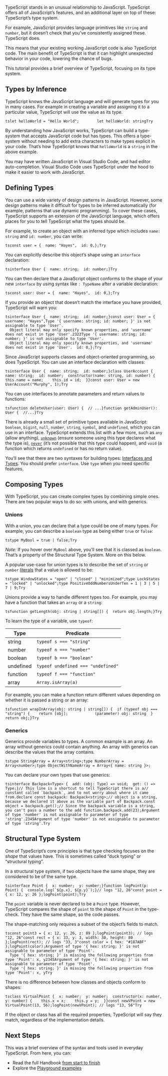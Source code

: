 TypeScript stands in an unusual relationship to JavaScript. TypeScript offers all of JavaScript’s features, and an additional layer on top of these: TypeScript’s type system.

For example, JavaScript provides language primitives like `string` and `number`, but it doesn’t check that you’ve consistently assigned these. TypeScript does.

This means that your existing working JavaScript code is also TypeScript code. The main benefit of TypeScript is that it can highlight unexpected behavior in your code, lowering the chance of bugs.

This tutorial provides a brief overview of TypeScript, focusing on its type system.

## [](https://www.typescriptlang.org/docs/handbook/typescript-in-5-minutes.html#types-by-inference)Types by Inference

TypeScript knows the JavaScript language and will generate types for you in many cases. For example in creating a variable and assigning it to a particular value, TypeScript will use the value as its type.

```
tslet helloWorld = "Hello World";        let helloWorld: stringTry
```

By understanding how JavaScript works, TypeScript can build a type-system that accepts JavaScript code but has types. This offers a type-system without needing to add extra characters to make types explicit in your code. That’s how TypeScript knows that `helloWorld` is a `string` in the above example.

You may have written JavaScript in Visual Studio Code, and had editor auto-completion. Visual Studio Code uses TypeScript under the hood to make it easier to work with JavaScript.

## [](https://www.typescriptlang.org/docs/handbook/typescript-in-5-minutes.html#defining-types)Defining Types

You can use a wide variety of design patterns in JavaScript. However, some design patterns make it difficult for types to be inferred automatically (for example, patterns that use dynamic programming). To cover these cases, TypeScript supports an extension of the JavaScript language, which offers places for you to tell TypeScript what the types should be.

For example, to create an object with an inferred type which includes `name: string` and `id: number`, you can write:

```
tsconst user = {  name: "Hayes",  id: 0,};Try
```

You can explicitly describe this object’s shape using an `interface` declaration:

```
tsinterface User {  name: string;  id: number;}Try
```

You can then declare that a JavaScript object conforms to the shape of your new `interface` by using syntax like `: TypeName` after a variable declaration:

```
tsconst user: User = {  name: "Hayes",  id: 0,};Try
```

If you provide an object that doesn’t match the interface you have provided, TypeScript will warn you:

```
tsinterface User {  name: string;  id: number;}const user: User = {  username: "Hayes",Type '{ username: string; id: number; }' is not assignable to type 'User'.
  Object literal may only specify known properties, and 'username' does not exist in type 'User'.2322Type '{ username: string; id: number; }' is not assignable to type 'User'.
  Object literal may only specify known properties, and 'username' does not exist in type 'User'.  id: 0,};Try
```

Since JavaScript supports classes and object-oriented programming, so does TypeScript. You can use an interface declaration with classes:

```
tsinterface User {  name: string;  id: number;}class UserAccount {  name: string;  id: number;  constructor(name: string, id: number) {    this.name = name;    this.id = id;  }}const user: User = new UserAccount("Murphy", 1);Try
```

You can use interfaces to annotate parameters and return values to functions:

```
tsfunction deleteUser(user: User) {  // ...}function getAdminUser(): User {  //...}Try
```

There is already a small set of primitive types available in JavaScript: `boolean`, `bigint`, `null`, `number`, `string`, `symbol`, and `undefined`, which you can use in an interface. TypeScript extends this list with a few more, such as `any` (allow anything), [`unknown`](https://www.typescriptlang.org/play#example/unknown-and-never) (ensure someone using this type declares what the type is), [`never`](https://www.typescriptlang.org/play#example/unknown-and-never) (it’s not possible that this type could happen), and `void` (a function which returns `undefined` or has no return value).

You’ll see that there are two syntaxes for building types: [Interfaces and Types](https://www.typescriptlang.org/play/?e=83#example/types-vs-interfaces). You should prefer `interface`. Use `type` when you need specific features.

## [](https://www.typescriptlang.org/docs/handbook/typescript-in-5-minutes.html#composing-types)Composing Types

With TypeScript, you can create complex types by combining simple ones. There are two popular ways to do so: with unions, and with generics.

### [](https://www.typescriptlang.org/docs/handbook/typescript-in-5-minutes.html#unions)Unions

With a union, you can declare that a type could be one of many types. For example, you can describe a `boolean` type as being either `true` or `false`:

```
tstype MyBool = true | false;Try
```

_Note:_ If you hover over `MyBool` above, you’ll see that it is classed as `boolean`. That’s a property of the Structural Type System. More on this below.

A popular use-case for union types is to describe the set of `string` or `number` [literals](https://www.typescriptlang.org/docs/handbook/2/everyday-types.html#literal-types) that a value is allowed to be:

```
tstype WindowStates = "open" | "closed" | "minimized";type LockStates = "locked" | "unlocked";type PositiveOddNumbersUnderTen = 1 | 3 | 5 | 7 | 9;Try
```

Unions provide a way to handle different types too. For example, you may have a function that takes an `array` or a `string`:

```
tsfunction getLength(obj: string | string[]) {  return obj.length;}Try
```

To learn the type of a variable, use `typeof`:

| Type | Predicate |
| --- | --- |
| string | `typeof s === "string"` |
| number | `typeof n === "number"` |
| boolean | `typeof b === "boolean"` |
| undefined | `typeof undefined === "undefined"` |
| function | `typeof f === "function"` |
| array | `Array.isArray(a)` |

For example, you can make a function return different values depending on whether it is passed a string or an array:

```
tsfunction wrapInArray(obj: string | string[]) {  if (typeof obj === "string") {    return [obj];            (parameter) obj: string  }  return obj;}Try
```

### [](https://www.typescriptlang.org/docs/handbook/typescript-in-5-minutes.html#generics)Generics

Generics provide variables to types. A common example is an array. An array without generics could contain anything. An array with generics can describe the values that the array contains.

```
tstype StringArray = Array<string>;type NumberArray = Array<number>;type ObjectWithNameArray = Array<{ name: string }>;
```

You can declare your own types that use generics:

```
tsinterface Backpack<Type> {  add: (obj: Type) => void;  get: () => Type;}// This line is a shortcut to tell TypeScript there is a// constant called `backpack`, and to not worry about where it came from.declare const backpack: Backpack<string>;// object is a string, because we declared it above as the variable part of Backpack.const object = backpack.get();// Since the backpack variable is a string, you can't pass a number to the add function.backpack.add(23);Argument of type 'number' is not assignable to parameter of type 'string'.2345Argument of type 'number' is not assignable to parameter of type 'string'.Try
```

## [](https://www.typescriptlang.org/docs/handbook/typescript-in-5-minutes.html#structural-type-system)Structural Type System

One of TypeScript’s core principles is that type checking focuses on the _shape_ that values have. This is sometimes called “duck typing” or “structural typing”.

In a structural type system, if two objects have the same shape, they are considered to be of the same type.

```
tsinterface Point {  x: number;  y: number;}function logPoint(p: Point) {  console.log(`${p.x}, ${p.y}`);}// logs "12, 26"const point = { x: 12, y: 26 };logPoint(point);Try
```

The `point` variable is never declared to be a `Point` type. However, TypeScript compares the shape of `point` to the shape of `Point` in the type-check. They have the same shape, so the code passes.

The shape-matching only requires a subset of the object’s fields to match.

```
tsconst point3 = { x: 12, y: 26, z: 89 };logPoint(point3); // logs "12, 26"const rect = { x: 33, y: 3, width: 30, height: 80 };logPoint(rect); // logs "33, 3"const color = { hex: "#187ABF" };logPoint(color);Argument of type '{ hex: string; }' is not assignable to parameter of type 'Point'.
  Type '{ hex: string; }' is missing the following properties from type 'Point': x, y2345Argument of type '{ hex: string; }' is not assignable to parameter of type 'Point'.
  Type '{ hex: string; }' is missing the following properties from type 'Point': x, yTry
```

There is no difference between how classes and objects conform to shapes:

```
tsclass VirtualPoint {  x: number;  y: number;  constructor(x: number, y: number) {    this.x = x;    this.y = y;  }}const newVPoint = new VirtualPoint(13, 56);logPoint(newVPoint); // logs "13, 56"Try
```

If the object or class has all the required properties, TypeScript will say they match, regardless of the implementation details.

## [](https://www.typescriptlang.org/docs/handbook/typescript-in-5-minutes.html#next-steps)Next Steps

This was a brief overview of the syntax and tools used in everyday TypeScript. From here, you can:

-   Read the full Handbook [from start to finish](https://www.typescriptlang.org/docs/handbook/intro.html)
-   Explore the [Playground examples](https://www.typescriptlang.org/play#show-examples)
